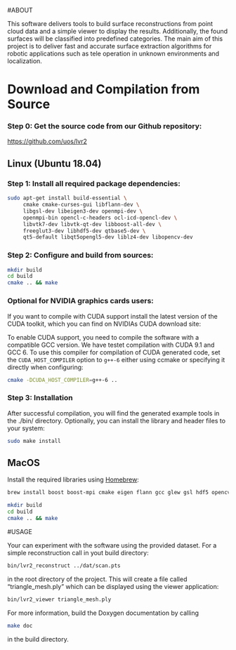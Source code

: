 #ABOUT

This software delivers tools to build surface reconstructions from point cloud
data and a simple viewer to display the results. Additionally, the found
surfaces will be classified into predefined categories. The main aim of this
project is to deliver fast and accurate surface extraction algorithms for
robotic applications such as tele operation in unknown environments and
localization.

# Download and Compilation from Source

### Step 0: Get the source code from our Github repository:

https://github.com/uos/lvr2

## Linux (Ubuntu 18.04)

### Step 1: Install all required package dependencies: 

```bash
sudo apt-get install build-essential \
     cmake cmake-curses-gui libflann-dev \
     libgsl-dev libeigen3-dev openmpi-dev \
     openmpi-bin opencl-c-headers ocl-icd-opencl-dev \
     libvtk7-dev libvtk-qt-dev libboost-all-dev \
     freeglut3-dev libhdf5-dev qtbase5-dev \
     qt5-default libqt5opengl5-dev liblz4-dev libopencv-dev
```



### Step 2: Configure and build from sources:

```bash
mkdir build
cd build
cmake .. && make
```

### Optional for NVIDIA graphics cards users: 

If you want to compile with CUDA support install the latest version of the CUDA toolkit, which you can find on NVIDIAs CUDA download site:

To enable CUDA support, you need to compile the software with a compatible GCC version. We have testet compilation with CUDA 9.1 and GCC 6. To use this compiler for compilation of CUDA generated code, set the `CUDA_HOST_COMPILER` option to `g++-6` either using ccmake or specifying it directly when configuring:

```bash
cmake -DCUDA_HOST_COMPILER=g++-6 ..
```

### Step 3: Installation

After successful compilation, you will find the generated example tools in the ./bin/ directory. Optionally, you can install the library and header files to your system:

```bash
sudo make install
```


## MacOS

Install the required libraries using [Homebrew](https://brew.sh):

```bash
brew install boost boost-mpi cmake eigen flann gcc glew gsl hdf5 opencv lz4 qt vtk 

mkdir build
cd build
cmake .. && make
```

#USAGE

Your can experiment with the software using the provided dataset. For a simple
reconstruction call in yout build directory:

```bash
bin/lvr2_reconstruct ../dat/scan.pts
```

in the root directory of the project. This will create a file called
“triangle_mesh.ply” which can be displayed using the viewer application:

```bash
bin/lvr2_viewer triangle_mesh.ply
```

For more information, build the Doxygen documentation by calling
```bash
make doc
```
in the build directory.
